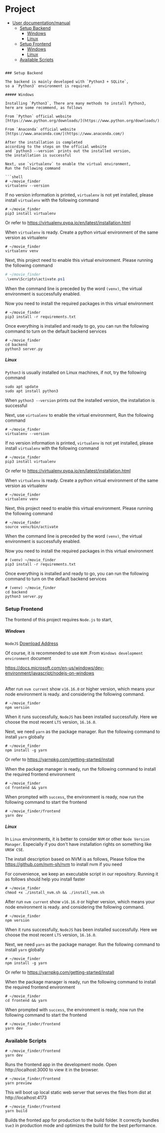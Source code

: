 
# Project

<div class="mume markdown-preview  ">
<ul>
<li><a href="#8-user-documentationmanual">User documentation/manual</a>
<ul>
<li><a href="#setup-backend">Setup Backend</a>
<ul>
<li><a href="#windows">Windows</a></li>
<li><a href="#linux">Linux</a></li>
</ul>
</li>
<li><a href="#setup-frontend">Setup Frontend</a>
<ul>
<li><a href="#windows-1">Windows</a></li>
<li><a href="#linux-1">Linux</a></li>
</ul>
</li>
<li><a href="#available-scripts">Available Scripts</a></li>
</ul>
</li>
</ul>

```

### Setup Backend

The backend is mainly developed with `Python3 + SQLite`,
so a `Python3` environment is required.

##### Windows

Installing `Python3`, There are many methods to install Python3,
here are some recommend, as follows

From `Python` official website
[https://www.python.org/downloads/](https://www.python.org/downloads/)

From `Anaconda` official website
[https://www.anaconda.com/](https://www.anaconda.com/)

After the installation is completed
according to the steps on the official website
and `python3 --version` prints out the installed version,
the installation is successful

Next, use `virtualenv` to enable the virtual environment,
Run the following command

```shell
# ~/movie_finder
virtualenv --version
```

If no version information is printed,
`virtualenv` is not yet installed,
please install `virtualenv` with the following command

```shell
# ~/movie_finder
pip3 install virtualenv
```

Or refer to https://virtualenv.pypa.io/en/latest/installation.html

When `virtualenv` is ready.
Create a python virtual environment of the same version as virtualenv

```shell
# ~/movie_finder
virtualenv venv
```

Next, this project need to enable this virtual environment.
Please running the following command

```powershell
# ~/movie_finder
.\venv\Scripts\activate.ps1
```

When the command line is preceded by the word `(venv)`,
the virtual environment is successfully enabled.

Now you need to install the required packages in this virtual environment

```shell
# ~/movie_finder
pip3 install -r requirements.txt
```

Once everything is installed and ready to go,
you can run the following command to turn on the default backend services

```shell
# ~/movie_finder
cd backend
python3 server.py
```

##### Linux

`Python3` is usually installed on Linux machines,
if not, try the following command

```
sudo apt update
sudo apt install python3
```

When `python3 --version` prints out the installed version,
the installation is successful

Next, use `virtualenv` to enable the virtual environment,
Run the following command

```shell
# ~/movie_finder
virtualenv --version
```

If no version information is printed,
`virtualenv` is not yet installed,
please install `virtualenv` with the following command

```shell
# ~/movie_finder
pip3 install virtualenv
```

Or refer to https://virtualenv.pypa.io/en/latest/installation.html

When `virtualenv` is ready.
Create a python virtual environment of the same version as virtualenv

```shell
# ~/movie_finder
virtualenv venv
```

Next, this project need to enable this virtual environment.
Please running the following command

```shell
# ~/movie_finder
source venv/bin/activate
```

When the command line is preceded by the word `(venv)`,
the virtual environment is successfully enabled.

Now you need to install the required packages in this virtual environment

```shell
# (venv) ~/movie_finder
pip3 install -r requirements.txt
```

Once everything is installed and ready to go,
you can run the following command to turn on the default backend services


```shell
# (venv) ~/movie_finder
cd backend
python3 server.py
```

### Setup Frontend

The frontend of this project requires `Node.js` to start,

##### Windows

`NodeJS` [Download Address](https://nodejs.org/en/download/)

Of course, it is recommended to use `NVM`
.From `Windows development environment` document

https://docs.microsoft.com/en-us/windows/dev-environment/javascript/nodejs-on-windows
<br/>
<br/>
<br/>
After run `nvm current` show `v16.16.0` or higher version,
which means your node environment is ready.
and considering the following command.

```shell
# ~/movie_finder
npm version
```

When it runs successfully, `NodeJS` has been installed successfully.
Here we choose the most recent `LTS` version, `16.16.0`.

Next, we need `yarn` as the package manager.
Run the following command to install `yarn` globally


```shell
# ~/movie_finder
npm install -g yarn
```

Or refer to https://yarnpkg.com/getting-started/install


When the package manager is ready,
run the following command to install the required frontend environment

```shell
# ~/movie_finder
cd frontend && yarn
```

When prompted with `success`, the environment is ready,
now run the following command to start the frontend

```shell
# ~/movie_finder/frontend
yarn dev
```


##### Linux

In `Linux` environments, it is better to consider `NVM` or other `Node Version Manager`. Especially if you don't have installation rights on something like `UNSW CSE`.

The install description based on NVM is as follows, Please follow the https://github.com/nvm-sh/nvm to install nvm if you need

For convenience, we keep an executable script in our repository. Running it as follows should help you install faster


```shell
# ~/movie_finder
chmod +x ./install_nvm.sh && ./install_nvm.sh
```

After run `nvm current` show `v16.16.0` or higher version,
which means your node environment is ready.
and considering the following command.

```shell
# ~/movie_finder
npm version
```

When it runs successfully, `NodeJS` has been installed successfully.
Here we choose the most recent `LTS` version, `16.16.0`.

Next, we need `yarn` as the package manager.
Run the following command to install `yarn` globally

```shell
# ~/movie_finder
npm install -g yarn
```

Or refer to https://yarnpkg.com/getting-started/install


When the package manager is ready,
run the following command to install the required frontend environment

```shell
# ~/movie_finder
cd frontend && yarn
```

When prompted with `success`, the environment is ready,
now run the following command to start the frontend

```shell
# ~/movie_finder/frontend
yarn dev
```

### Available Scripts


```shell
# ~/movie_finder/frontend
yarn dev
```

Runs the frontend app in the development mode.
Open http://localhost:3000 to view it in the browser.

```shell
# ~/movie_finder/frontend
yarn preview
```

This will boot up local static web server that serves the files from dist at http://localhost:4173

```shell
# ~/movie_finder/frontend
yarn build
```

Builds the fronted app for production to the build folder.
It correctly bundles `Vue3` in production mode
and optimizes the build for the best performance.



